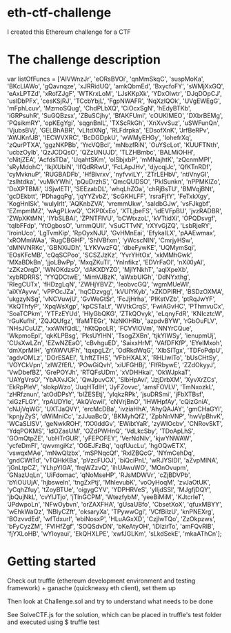 # eth-ctf-challenge
I created this Ethereum challenge for a CTF

# The challenge description
var listOfFuncs = ['AIVWnzJr', 'eORsBVOi', 'qnMmSkqC', 'suspMoKa', 'BKcLlAWo', 'gQavnqze', 'xJRRidUQ', 'amkQbmEd', 'BxycfoFY', 'sWMjXxGQ', 'eAxLPTZd', 'xRofZJgF', 'WTKrxLoM', 'LJsKKpXk', 'YDxOlwtr', 'DJqDOpCJ', 'uslDbPFx', 'cesKSjRJ', 'TCcbYbjL', 'FgpNWAFR', 'NqXzlQOk', 'UVgEWEgG', 'mFphLcuv', 'MzmoSQug', 'ChdPLbXQ', 'CiOcxSgN', 'hEdyBTKb', 'iGRPsuhR', 'SuGQBzsx', 'ZBuSCjhy', 'BfAKFUml', 'cOUKIMEO', 'DXbrBEMg', 'PQsikmRY', 'opKEgYgi', 'sqgnBnlL', 'TXScRkGh', 'XnXvvSuz', 'uSWFunQn', 'VjubsBVj', 'GELBhABR', 'vLItdXNg', 'RLFdrpka', 'EDsofXnK', 'JrfBeRPv', 'AWJKnfJB', 'IECWVXRC', 'BcDGDpkU', 'wWMyEHGy', 'IohefrXq', 'zQurPTXA', 'ggzNKPBb', 'YrcVQBcl', 'mNbzfRiN', 'OuYScLot', 'KUUFTNth', 'ucbzOylb', 'QzJCDQsO', 'QZzUNUJD', 'TLZHBmbc', 'BALMiOHH', 'cNitjZEA', 'AcfdsTDa', 'UqahtSKm', 'oISbjxbP', 'mMNajhtK', 'zQcnmMPI', 'sRyMdohC', 'lkjXUbiN', 'IfQdRRwU', 'FcLApJHv', 'djycqjJc', 'QfKTnRDf', 'cyMvknuP', 'RUGBADFb', 'HfBivrxv', 'nyfvviLY', 'ZTrLEHbV', 'ntiVnyGI', 'zsIhtdka', 'vuMkYWhi', 'pQuDrzhS', 'QmcQUDSO', 'PkISunkn', 'nPPMKlZo', 'DoXPTBMi', 'JSjwlETI', 'SEEzabDL', 'whqLhZOa', 'chRjBsTU', 'BMVqjBNt', 'gcDEkbtt', 'PDhagqPg', 'jqYYZvbZ', 'ScGKHLFF', 'rsraFjfY', 'FeTxkXgy', 'KogHnISk', 'wuIylrlt', 'AQKnbZVA', 'vremmUkw', 'saIdbGJw', 'vsFJkgbf', 'EZmpmIMZ', 'wAgPLkwQ', 'CKPlXxEo', 'XTLjbeFS', 'idEVFpBU', 'jvzRADBR', 'ZWpXKtMN', 'IYbSLBAi', 'ZPNTFIVU', 'bCWtxzoL', 'kVTtidXi', 'OPQDsvgf', 'tqIbFFdp', 'YtOgbosO', 'urnmQUlI', 'vSuCTTvN', 'rXYvGjZQ', 'LsbRjeRY', 'IroinUco', 'LgTvmKip', 'RpOyxNJU', 'GvHMnEai', 'EfykaILX', 'pAAEwmax', 'xROMmWAa', 'RugCBGHF', 'ShlVBfxm', 'yWcscNlN', 'CmrjyHSw', 'dMNVNRKc', 'GBNXiJDh', 'LYKVwzFQ', 'dbeFywKE', 'UQMymSqi', 'EOsKFcMB', 'cQqSCPoo', 'SCSZJzKz', 'YvrYHtOx', 'xkMMhGwk', 'MXaBDkBn', 'jjoLBwPp', 'MxqZKuTI', 'YnInfikz', 'EDVrFaOl', 'nXiXlyAl', 'zZKzOrqD', 'WNOKdzsO', 'dAKXDYZO', 'MjlYNkhT', 'aqlXpeXb', 'xybRDRRS', 'YYQDCtwE', 'MimVJBzK', 'aWxbUlGh', 'DdNYxthg', 'RIegCUTx', 'fHDzgLqN', 'ZWHjYBVZ', 'IeobvcGQ', 'wgmMUeWI', 'aiXYAyvw', 'vPPOcJZa', 'hqCDzvgg', 'kVUlYKyb', 'xZKOPIRH', 'BSDzOXMA', 'ukgzyNSg', 'vNCVuwjU', 'GvWeGtSr', 'FcJjHrha', 'PIKstVZb', 'ptRqJwYF', 'KkQThfyP', 'XpqWsXgp', 'kpCSTaLt', 'WVtkCrqS', 'FwiAGvHC', 'PThmvuCx', 'SoaTCPkm', 'YTFzEYUd', 'HlyGbQKG', 'ZTkQOvyk', 'eLqnyFdR', 'KNIcztcW', 'rGuKufhi', 'ZQJQUfgz', 'IfaMTEGr', 'NzNKlHRb', 'azpdvBYW', 'rGbOuFLV', 'NHsJCuUZ', 'xxWNfQdL', 'hKtQpoLR', 'FCVVlOVm', 'NNYrCQue', 'WkpmoEpI', 'qkKLPBsg', 'PksUYlHN', 'TsogZXBn', 'tjkYIWSy', 'ienupmUj', 'CUsXwLZn', 'EZwNZEaO', 'cBvhguED', 'SaixxHrM', 'VAfDFKfP', 'EYelMxoh', 'dmXprMIH', 'gYAWVUFh', 'tqxpgLZr', 'OdRkdWqG', 'XlbSITgx', 'TDFoPdpU', 'agdvOMLz', 'DOrESAEl', 'LhftZTHS', 'VFbHXALX', 'RHLlwITo', 'bUsCHtSy', 'VOYCkVpn', 'zIWZfEfL', 'POwGiQvh', 'xiUFGHBj', 'FIfRbywE', 'ZZdOkyyJ', 'VwDbefBZ', 'GrePOYJh', 'RTQFsUDm', 'xVDHHkaI', 'OkWJpkaT', 'UAYgVrsO', 'YbAXvJCk', 'QwJpuvCX', 'SlbHpAvi', 'JzjDrbXM', 'XyvXrZCs', 'EkRpPleV', 'slokpWzo', 'JuqHTdIH', 'JyFZovvc', 'amsFOVLV', 'TmNxozkL', 'zHRfznun', 'atOdDPsY', 'bIZESEtj', 'yIqkzRPk', 'jsuDRSmi', 'jFbXTBsf', 'xiGzFLGY', 'rpAUDYle', 'AkQVcwil', 'cNVrjBnO', 'lHWHpfAy', 'cQizGniA', 'cNJjVqWG', 'UXTJaQVY', 'ercMcDBa', 'ivziaHhA', 'AhyQAJAY', 'gmCHaGYI', 'kpnjyZyS', 'dWiMniCc', 'zJJuaBcQ', 'BKMyhQfZ', 'ZpbNnVNP', 'hwVpBhvK', 'WCaSLlSV', 'geNwkROH', 'fXXlddGv', 'EWibtYaR', 'zyWIOcbv', 'CNRovSkT', 'YdqPOKMS', 'IdOZasUM', 'OZdPWHnQ', 'VdLkcSby', 'TDoApLhS', 'GOmQtpZE', 'ubHTrGUR', 'yFEPOFEY', 'VerNdNlv', 'kjwYNWAW', 'ycfeDmFl', 'qwvmgiKz', 'OGEJFzBq', 'qqfUucLu', 'hgOQwETX', 'vswqxMAe', 'mNwQIzbx', 'mSPNqcQf', 'RxlZBQcG', 'NYmCehDq', 'gndCWtTd', 'vTQHkKBa', 'pVzcFUOJ', 'biQciPnL', 'wRJYSIDI', 'aZvpMlNA', 'jGnLtpCZ', 'YLhpYIGA', 'frqWZzvQ', 'ihUAwuWO', 'MOnOvupm', 'GNazUqLn', 'UiFdomac', 'qNoMseHP', 'RJsMDWVr', 'cZjBDVPb', 'bYiOUUjA', 'hjbsweln', 'tngZxPtj', 'MhIevubK', 'voOyHoqM', 'zvJaOtUK', 'yCqhZfuy', 'tZoyBTUe', 'oigygCYV', 'YDPHRVeS', 'ylIjdSSl', 'MJgfjDQY', 'jbQujNkL', 'cvYlJTjo', 'jTlnGCPM', 'WtezfybM', 'yeeBiMiM', 'KJtcrIeT', 'JPdwpoLn', 'NFwOybvn', 'orZAXFHA', 'gUsaUBfo', 'CbsetXoX', 'qfuxMBYY', 'wEhkWaQz', 'NBIyCZft', 'oksaryXa', 'TPywwCgI', 'VCfBilzU', 'knPNEXrg', 'BOzvvdEd', 'wfTdxurI', 'ebiNosxP', 'HLuAGxXD', 'CzjlwTQo', 'ZzOkpzws', 'bFyCyzZM', 'FVlHfZgf', 'SOQSdvDN', 'bKeAtyOH', 'iDIzirTo', 'amFQvRlB', 'fjYXLoHB', 'wYIoyaui', 'EkQHXLPE', 'xwfJGLKm', 'sLkdSekE', 'mkaAThCn'];


# Getting started
Check out truffle (ethereum development environment and testing framework) + ganache (quickneasy eth client), set them up

Then look at Challenge.sol and try to understand what needs to be done

See SolveCTF.js for the solution, which can be placed in truffle's test folder and executed using $ truffle test
